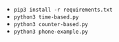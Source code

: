 - `pip3 install -r requirements.txt`
- `python3 time-based.py`
- `python3 counter-based.py`
- `python3 phone-example.py`

